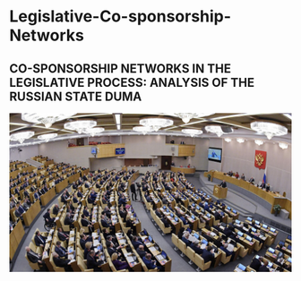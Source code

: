 # Legislative-Co-sponsorship-Networks
## CO-SPONSORSHIP NETWORKS IN THE LEGISLATIVE PROCESS: ANALYSIS OF THE RUSSIAN STATE DUMA
![gosduma](Image/1577627873_0_156_1500_1000_1920x0_80_0_0_802dd86741cc225577d6bf66e78713db.jpg)
